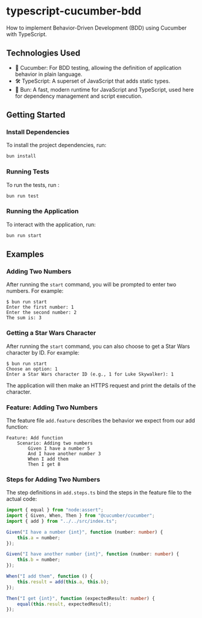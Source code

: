 # typescript-cucumber-bdd 

How to implement Behavior-Driven Development (BDD) using Cucumber with TypeScript. 

## Technologies Used

- 🥒 Cucumber: For BDD testing, allowing the definition of application behavior in plain language.
- 🛠 TypeScript: A superset of JavaScript that adds static types.
- 🚀 Bun: A fast, modern runtime for JavaScript and TypeScript, used here for dependency management and script execution.

## Getting Started

### Install Dependencies

To install the project dependencies, run:

```bash
bun install
```

### Running Tests

To run the tests, run :

```bash
bun run test
```

### Running the Application

To interact with the application, run:

```bash
bun run start
```

## Examples

### Adding Two Numbers

After running the `start` command, you will be prompted to enter two numbers. For example:

```
$ bun run start 
Enter the first number: 1
Enter the second number: 2
The sum is: 3
```

### Getting a Star Wars Character

After running the `start` command, you can also choose to get a Star Wars character by ID. For example:

```
$ bun run start
Choose an option: 1
Enter a Star Wars character ID (e.g., 1 for Luke Skywalker): 1
```

The application will then make an HTTPS request and print the details of the character.

### Feature: Adding Two Numbers

The feature file `add.feature` describes the behavior we expect from our add function:

```feature
Feature: Add function
	Scenario: Adding two numbers
		Given I have a number 5
		And I have another number 3
		When I add them
		Then I get 8
```
### Steps for Adding Two Numbers

The step definitions in `add.steps.ts` bind the steps in the feature file to the actual code:

```ts
import { equal } from "node:assert";
import { Given, When, Then } from "@cucumber/cucumber";
import { add } from "../../src/index.ts";

Given("I have a number {int}", function (number: number) {
	this.a = number;
});

Given("I have another number {int}", function (number: number) {
	this.b = number;
});

When("I add them", function () {
	this.result = add(this.a, this.b);
});

Then("I get {int}", function (expectedResult: number) {
	equal(this.result, expectedResult);
});
```
